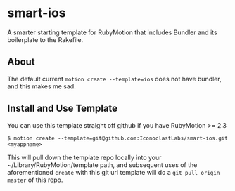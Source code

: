 smart-ios
=========

A smarter starting template for RubyMotion that includes Bundler and its boilerplate to the Rakefile.

## About
The default current `motion create --template=ios` does not have bundler, and this makes me sad.

## Install and Use Template
You can use this template straight off github if you have RubyMotion >= 2.3

  `$ motion create --template=git@github.com:IconoclastLabs/smart-ios.git <myappname>`
  
This will pull down the template repo locally into your ~/Library/RubyMotion/template path, and 
subsequent uses of the aforementioned `create` with this git url template will do a 
`git pull origin master` of this repo.
  
  
